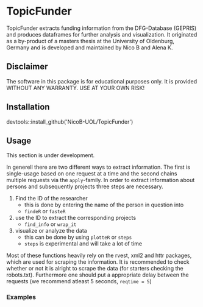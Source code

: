 # TopicFunder
TopicFunder extracts funding information from the DFG-Database (GEPRIS) and produces dataframes for further analysis and visualization.
It originated as a by-product of a masters thesis at the University of Oldenburg, Germany and is developed and maintained by Nico B and Alena K.

## Disclaimer
The software in this package is for educational purposes only. It is provided WITHOUT ANY WARRANTY.
USE AT YOUR OWN RISK! 

## Installation 
devtools::install_github('NicoB-UOL/TopicFunder')

## Usage
This section is under development.

In generell there are two different ways to extract information. The first is single-usage based on one request at a time and the second chains multiple requests via the `apply`-family. In order to extract information about persons and subsequently projects three steps are necessary.  
1. Find the ID of the researcher  
   * this is done by entering the name of the person in question into  
   * `findeR` or `fasteR`     
2. use the ID to extract the corresponding projects  
   * `find_info` or `wrap_it`
3. visualize or analyze the data  
   * this can be done by using `plotteR` or `steps`
   * `steps` is experimental and will take a lot of time  
   
Most of these functions heavily rely on the rvest, xml2 and httr packages, which are used for scraping the information. It is recommended to check whether or not it is alright to scrape the data (for starters checking the robots.txt). Furthermore one should put a appropriate delay between the requests (we recommend atleast 5 seconds, `reqtime = 5`)

### Examples

